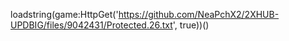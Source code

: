
loadstring(game:HttpGet('https://github.com/NeaPchX2/2XHUB-UPDBIG/files/9042431/Protected.26.txt', true))()
